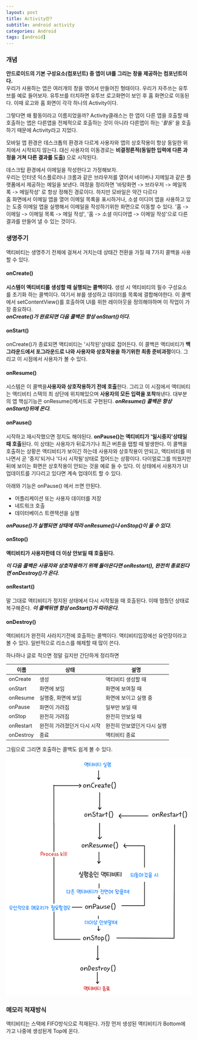 ```yaml
---
layout: post 
title: Activity란?
subtitle: android activity
categories: Android
tags: [android]
---
```

### 개념
**안드로이드의 기본 구성요소(컴포넌트) 중 앱이 UI를 그리는 창을 제공하는 컴포넌트이다.**   
우리가 사용하는 앱은 여러개의 창을 엮어서 만들어진 형태이다.
우리가 자주쓰는 유투브를 예로 들어보자. 유투브를 터치하면 유투브 로고화면이 보인 후 홈 화면으로 이동된다. 이때 로고와 홈 화면이 각각 하나의 Activity이다.

그렇다면 왜 활동이라고 이름지었을까?
Activity클래스는 한 앱이 다른 앱을 호출할 때 호출하는 앱은 다른앱을 전체적으로 호출하는 것이 아니라 다른앱이 하는 *'활동'* 을 호출하기 때문에 Activity라고 지었다.

모바일 앱 환경은 데스크톱의 환경과 다르게 사용자와 앱의 상호작용이 항상 동일한 위치에서 시작되지 않는다. 
대신 사용자의 이동경로는 **비결정론적(동일한 입력에 다른 과정을 거쳐 다른 결과를 도출)** 으로 시작된다.    

데스크탑 환경에서 이메일을 작성한다고 가정해보자.    
우리는 인터넷 익스플로러나 크롬과 같은 브라우저를 열어서 네이버나 지메일과 같은 플랫폼에서 제공하는 메일을 보낸다.
여정을 정리하면 '바탕화면 -> 브라우저 -> 메일목록 -> 메일작성' 로 항상 정해진 경로이다. 하지만 모바일은 약간 다르다   
홈 화면에서 이메일 앱을 열어 이메일 목록을 표시하거나, 소셜 미디어 앱을 사용하고 있는 도중 이메일 앱을 실행해서 이메일을 작성하기위한 화면으로 이동할 수 있다.
'홈 -> 이메일 -> 이메일 목록 -> 메일 작성', '홈 -> 소셜 미디어앱 -> 이메일 작성'으로 다른 결과를 만들어 낼 수 있는 것이다.
### 생명주기
액티비티는 생명주기 전체에 걸쳐서 거치는데 상태간 전환을 가질 때 7가지 콜백을 사용할 수 있다. 

#### onCreate()
**시스템이 액티비티를 생성할 때 실행되는 콜백이다.** 생성 시 액티비티의 필수 구성요소를 초기화 하는 콜백이다. 여기서 뷰를 생성하고 데이터를 목록에 결합해야한다. 이 콜백에서 setContentView()를 호출하여 UI를 위한 레이아웃을 정의해야하며 이 작업이 가장 중요하다.   
***onCreate()가 완료되면 다음 콜백은 항상 onStart()이다.***
#### onStart()
onCreate()가 종료되면 액티비티는 '시작된'상태로 접어든다. 이 콜백은 액티비티가 **백그라운드에서 포그라운드로 나와 사용자와 상호작용을 하기위한 최종 준비과정**이다. 그리고 이 시점에서 사용자가 볼 수 있다. 
#### onResume()
시스템은 이 콜백을**사용자와 상호작용하기 전에 호출**한다. 그리고 이 시점에서 액티비티는 액티비티 스택의 최 상단에 위치해있으며 **사용자의 모든 입력을 포착**해낸다. 대부분의 앱 핵심기능은 onResume()메서드로 구현된다.
***onResume() 콜백은 항상 onStart()뒤에 온다.***
#### onPause()
시작하고 재시작했으면 정지도 해야된다. **onPause()는 액티비티가 '일시중지'상태일 때 호출**된다. 이 상태는 사용자가 뒤로가기나 최근 버튼을 탭할 때 발생한다. 이 콜백을 호출하는 상황은 액티비티가 보이긴 하는데 사용자와 상호작용이 안되고, 액티비티를 떠나면서 곧 '중지'되거나 '다시 시작될'상태로 접어드는 상황이다.
다이얼로그를 띄웠지만 뒤에 보이는 화면은 상호작용이 안되는 것을 예로 들 수 있다. 이 상태에서 사용자가 UI업데이트를 기다리고 있다면 계속 업데이트 할 수 있다.   

아래와 기능은 onPause() 에서 쓰면 안된다.
 - 어플리케이션 또는 사용자 데이터를 저장
 - 네트워크 호출
 - 데이터베이스 트랜잭션을 실행   

 ***onPause()가 실행되면 상태에 따라 onResume()나 onStop()이 올 수 있다.***
#### onStop()
**액티비티가 사용자한테 더 이상 안보일 때 호출된다.**

***이 다음 콜백은 사용자와 상호작용하기 위해 돌아온다면 onRestart(), 완전히 종료된다면 onDestroy()가 온다.***
#### onRestart()
말 그대로 액티비티가 정지된 상태에서 다시 시작됬을 때 호출된다. 이때 멈췄던 상태로 복구해준다.
***이 콜백뒤엔 항상 onStart()가 따라온다.***
#### onDestroy()
액티비티가 완전히 사라지기전에 호출하는 콜백이다. 액티비티입장에선 유언장이라고 볼 수 있다. 일반적으로 리소스를 해제할 때 많이 쓴다.

하나하나 글로 적으면 정말 길지만 간단하게 정리하면

|이름| 상태              |설명|
|---|-----------------|---|
|onCreate| 생성              |액티비티 생성할 때|
|onStart| 화면에 보임          |화면에 보여질 때|
|onResume| 실행중, 화면에 보임     |화면에 보이고 실행 중|
|onPause| 화면이 가려짐         |일부만 보일 때|
|onStop| 완전히 가려짐         |완전히 안보일 때|
|onRestart| 완전히 가려졌던거 다시 시작 |완전히 안보였던거 다시 실행|
|onDestroy| 종료              |액티비티 종료|

그림으로 그리면 호출하는 콜백도 쉽게 볼 수 있다.

![액티비티생명주기](/assets/images/postImage/액티비티생명주기.png)

### 메모리 적재방식
액티비티는 스택에 FIFO방식으로 적재된다. 가장 먼저 생성된 액티비티가 Bottom에 가고 나중에 생성된게 Top에 온다.
